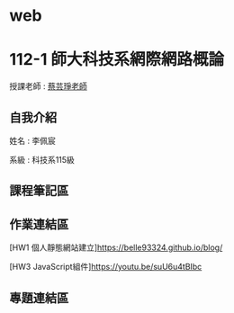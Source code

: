 # web
# 112-1 師大科技系網際網路概論
授課老師 : [蔡芸琤老師](https://github.com/pecu)

自我介紹
-------------
姓名 : 李佩宸

系級 : 科技系115級 

## 課程筆記區 
## 作業連結區
[HW1 個人靜態網站建立]https://belle93324.github.io/blog/

[HW3 JavaScript組件]https://youtu.be/suU6u4tBIbc
## 專題連結區
